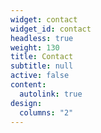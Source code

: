 ```yaml
---
widget: contact
widget_id: contact
headless: true
weight: 130
title: Contact
subtitle: null
active: false
content:
  autolink: true
design:
  columns: "2"
---
```


